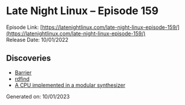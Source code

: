 # Late Night Linux – Episode 159
Episode Link: [https://latenightlinux.com/late-night-linux-episode-159/](https://latenightlinux.com/late-night-linux-episode-159/)  
Release Date: 10/01/2022
## Discoveries
* [Barrier](https://github.com/debauchee/barrier)
* [rdfind](https://github.com/pauldreik/rdfind)
* [A CPU implemented in a modular synthesizer](https://github.com/katef/eurorack-cpu)

Generated on: 10/01/2023